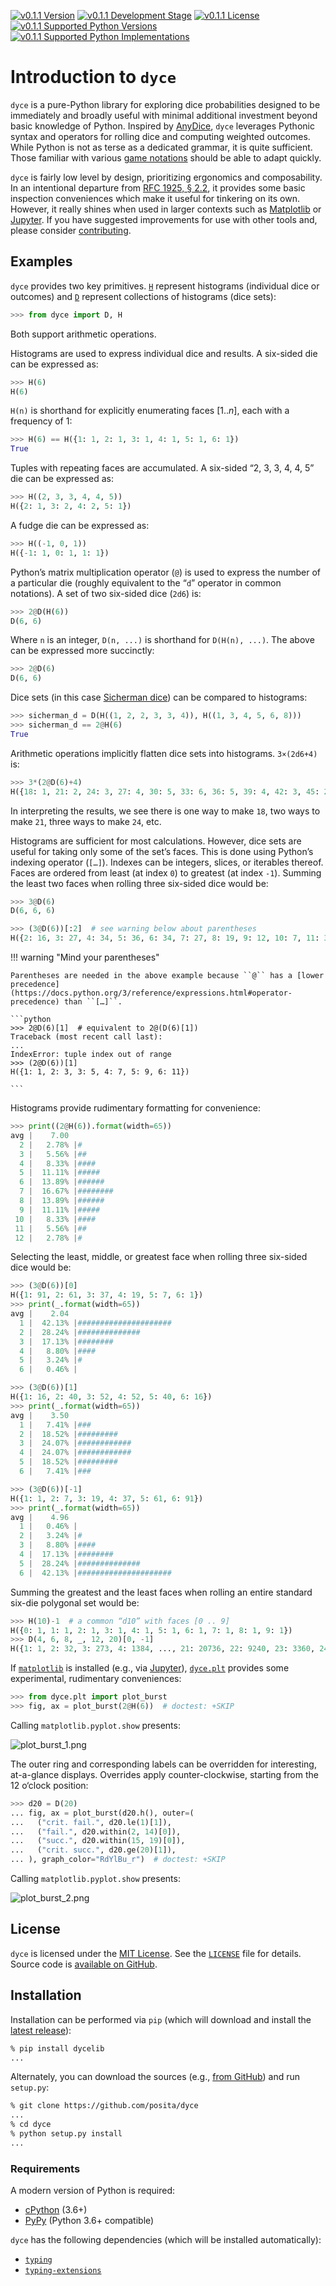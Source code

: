 <!--- -*- encoding: utf-8 -*-
  Copyright and other protections apply. Please see the accompanying LICENSE file for
  rights and restrictions governing use of this software. All rights not expressly
  waived or licensed are reserved. If that file is missing or appears to be modified
  from its original, then please contact the author before viewing or using this
  software in any capacity.

  !!!!!!!!!!!!!!!!!!!!!!!!!!!!!!!!!!!!!!!!!!!!!!!!!!!!!!!!!!!!!!!!!!!!
  !!!!!!!!!!!!!!! IMPORTANT: READ THIS BEFORE EDITING! !!!!!!!!!!!!!!!
  !!!!!!!!!!!!!!!!!!!!!!!!!!!!!!!!!!!!!!!!!!!!!!!!!!!!!!!!!!!!!!!!!!!!
  Please keep each sentence on its own unwrapped line.
  It looks like crap in a text editor, but it has no effect on rendering, and it allows much more useful diffs.
  Thank you!
-->

[![v0.1.1 Version](https://img.shields.io/pypi/v/dycelib/0.1.1.svg)](https://pypi.python.org/pypi/dycelib/0.1.1)
[![v0.1.1 Development Stage](https://img.shields.io/pypi/status/dycelib/0.1.1.svg)](https://pypi.python.org/pypi/dycelib/0.1.1)
[![v0.1.1 License](https://img.shields.io/pypi/l/dycelib/0.1.1.svg)](http://opensource.org/licenses/MIT)
[![v0.1.1 Supported Python Versions](https://img.shields.io/pypi/pyversions/dycelib/0.1.1.svg)](https://pypi.python.org/pypi/dycelib/0.1.1)
[![v0.1.1 Supported Python Implementations](https://img.shields.io/pypi/implementation/dycelib/0.1.1.svg)](https://pypi.python.org/pypi/dycelib/0.1.1)

# Introduction to ``dyce``

``dyce`` is a pure-Python library for exploring dice probabilities designed to be immediately and broadly useful with minimal additional investment beyond basic knowledge of Python.
Inspired by [AnyDice](https://anydice.com/), ``dyce`` leverages Pythonic syntax and operators for rolling dice and computing weighted outcomes.
While Python is not as terse as a dedicated grammar, it is quite sufficient.
Those familiar with various [game notations](https://en.wikipedia.org/wiki/Dice_notation) should be able to adapt quickly.

``dyce`` is fairly low level by design, prioritizing ergonomics and composability.
In an intentional departure from [RFC 1925, § 2.2](https://datatracker.ietf.org/doc/html/rfc1925#section-2), it provides some basic inspection conveniences which make it useful for tinkering on its own.
However, it really shines when used in larger contexts such as [Matplotlib](https://matplotlib.org/) or [Jupyter](https://jupyter.org/).
If you have suggested improvements for use with other tools and, please consider [contributing](contrib.md).

## Examples

``dyce`` provides two key primitives. [``H``](dyce.md#dyce.lib.H) represent histograms (individual dice or outcomes) and [``D``](dyce.md#dyce.lib.D) represent collections of histograms (dice sets):

```python
>>> from dyce import D, H

```

Both support arithmetic operations.

Histograms are used to express individual dice and results.
A six-sided die can be expressed as:

```python
>>> H(6)
H(6)

```

``H(n)`` is shorthand for explicitly enumerating faces $[{{1} .. {n}}]$, each with a frequency of 1:

```python
>>> H(6) == H({1: 1, 2: 1, 3: 1, 4: 1, 5: 1, 6: 1})
True

```

Tuples with repeating faces are accumulated.
A six-sided “2, 3, 3, 4, 4, 5” die can be expressed as:

```python
>>> H((2, 3, 3, 4, 4, 5))
H({2: 1, 3: 2, 4: 2, 5: 1})

```

A fudge die can be expressed as:

```python
>>> H((-1, 0, 1))
H({-1: 1, 0: 1, 1: 1})

```

Python’s matrix multiplication operator (``@``) is used to express the number of a particular die (roughly equivalent to the “``d``” operator in common notations).
A set of two six-sided dice (``2d6``) is:

```python
>>> 2@D(H(6))
D(6, 6)

```

Where ``n`` is an integer, ``D(n, ...)`` is shorthand for ``D(H(n), ...)``.
The above can be expressed more succinctly:

```python
>>> 2@D(6)
D(6, 6)

```

Dice sets (in this case [Sicherman dice](https://en.wikipedia.org/wiki/Sicherman_dice)) can be compared to histograms:

```python
>>> sicherman_d = D(H((1, 2, 2, 3, 3, 4)), H((1, 3, 4, 5, 6, 8)))
>>> sicherman_d == 2@H(6)
True

```

Arithmetic operations implicitly flatten dice sets into histograms.
``3×(2d6+4)`` is:

```python
>>> 3*(2@D(6)+4)
H({18: 1, 21: 2, 24: 3, 27: 4, 30: 5, 33: 6, 36: 5, 39: 4, 42: 3, 45: 2, 48: 1})

```

In interpreting the results, we see there is one way to make ``18``, two ways to make ``21``, three ways to make ``24``, etc.

Histograms are sufficient for most calculations.
However, dice sets are useful for taking only some of the set’s faces.
This is done using Python’s indexing operator (``[…]``).
Indexes can be integers, slices, or iterables thereof.
Faces are ordered from least (at index `0`) to greatest (at index `-1`).
Summing the least two faces when rolling three six-sided dice would be:

```python
>>> 3@D(6)
D(6, 6, 6)

>>> (3@D(6))[:2]  # see warning below about parentheses
H({2: 16, 3: 27, 4: 34, 5: 36, 6: 34, 7: 27, 8: 19, 9: 12, 10: 7, 11: 3, 12: 1})

```

!!! warning "Mind your parentheses"

    Parentheses are needed in the above example because ``@`` has a [lower precedence](https://docs.python.org/3/reference/expressions.html#operator-precedence) than ``[…]``.

    ```python
    >>> 2@D(6)[1]  # equivalent to 2@(D(6)[1])
    Traceback (most recent call last):
    ...
    IndexError: tuple index out of range
    >>> (2@D(6))[1]
    H({1: 1, 2: 3, 3: 5, 4: 7, 5: 9, 6: 11})

    ```

Histograms provide rudimentary formatting for convenience:

```python
>>> print((2@H(6)).format(width=65))
avg |    7.00
  2 |   2.78% |#
  3 |   5.56% |##
  4 |   8.33% |####
  5 |  11.11% |#####
  6 |  13.89% |######
  7 |  16.67% |########
  8 |  13.89% |######
  9 |  11.11% |#####
 10 |   8.33% |####
 11 |   5.56% |##
 12 |   2.78% |#

```

Selecting the least, middle, or greatest face when rolling three six-sided dice would be:

```python
>>> (3@D(6))[0]
H({1: 91, 2: 61, 3: 37, 4: 19, 5: 7, 6: 1})
>>> print(_.format(width=65))
avg |    2.04
  1 |  42.13% |#####################
  2 |  28.24% |##############
  3 |  17.13% |########
  4 |   8.80% |####
  5 |   3.24% |#
  6 |   0.46% |

>>> (3@D(6))[1]
H({1: 16, 2: 40, 3: 52, 4: 52, 5: 40, 6: 16})
>>> print(_.format(width=65))
avg |    3.50
  1 |   7.41% |###
  2 |  18.52% |#########
  3 |  24.07% |############
  4 |  24.07% |############
  5 |  18.52% |#########
  6 |   7.41% |###

>>> (3@D(6))[-1]
H({1: 1, 2: 7, 3: 19, 4: 37, 5: 61, 6: 91})
>>> print(_.format(width=65))
avg |    4.96
  1 |   0.46% |
  2 |   3.24% |#
  3 |   8.80% |####
  4 |  17.13% |########
  5 |  28.24% |##############
  6 |  42.13% |#####################

```

Summing the greatest and the least faces when rolling an entire standard six-die polygonal set would be:

```python
>>> H(10)-1  # a common “d10” with faces [0 .. 9]
H({0: 1, 1: 1, 2: 1, 3: 1, 4: 1, 5: 1, 6: 1, 7: 1, 8: 1, 9: 1})
>>> D(4, 6, 8, _, 12, 20)[0, -1]
H({1: 1, 2: 32, 3: 273, 4: 1384, ..., 21: 20736, 22: 9240, 23: 3360, 24: 810})

```

If [``matplotlib``](https://matplotlib.org/stable/api/index.html) is installed (e.g., via [Jupyter](https://jupyter.org/)), [``dyce.plt``](dyce.plt.md) provides some experimental, rudimentary conveniences:

```python
>>> from dyce.plt import plot_burst
>>> fig, ax = plot_burst(2@H(6))  # doctest: +SKIP

```

Calling ``matplotlib.pyplot.show`` presents:

![plot_burst_1.png](plot_burst_1.png)

The outer ring and corresponding labels can be overridden for interesting, at-a-glance displays.
Overrides apply counter-clockwise, starting from the 12 o‘clock position:

```python
>>> d20 = D(20)
... fig, ax = plot_burst(d20.h(), outer=(
...   ("crit. fail.", d20.le(1)[1]),
...   ("fail.", d20.within(2, 14)[0]),
...   ("succ.", d20.within(15, 19)[0]),
...   ("crit. succ.", d20.ge(20)[1]),
... ), graph_color="RdYlBu_r")  # doctest: +SKIP

```

Calling ``matplotlib.pyplot.show`` presents:

![plot_burst_2.png](plot_burst_2.png)

## License

``dyce`` is licensed under the [MIT License](https://opensource.org/licenses/MIT).
See the [``LICENSE``](license.md) file for details.
Source code is [available on GitHub](https://github.com/posita/dyce).

## Installation

Installation can be performed via ``pip`` (which will download and install the [latest release](https://pypi.python.org/pypi/dyce/)):

```sh
% pip install dycelib
...

```

Alternately, you can download the sources (e.g., [from GitHub](https://github.com/posita/dyce)) and run ``setup.py``:

```sh
% git clone https://github.com/posita/dyce
...
% cd dyce
% python setup.py install
...

```

### Requirements

A modern version of Python is required:

* [cPython](https://www.python.org/) (3.6+)
* [PyPy](http://pypy.org/) (Python 3.6+ compatible)

``dyce`` has the following dependencies (which will be installed automatically):

* [``typing``](https://pypi.org/project/typing/)
* [``typing-extensions``](https://pypi.org/project/typing-extensions/)
